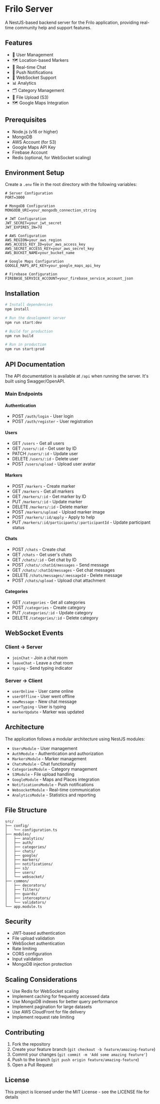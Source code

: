 <!-- @format -->

# Frilo Server

A NestJS-based backend server for the Frilo application, providing real-time community help and support features.

## Features

- 👥 User Management
- 🗺️ Location-based Markers
- 💬 Real-time Chat
- 📱 Push Notifications
- 🔄 WebSocket Support
- 📊 Analytics
- 🗂️ Category Management
- 📁 File Upload (S3)
- 🗺️ Google Maps Integration

## Prerequisites

- Node.js (v16 or higher)
- MongoDB
- AWS Account (for S3)
- Google Maps API Key
- Firebase Account
- Redis (optional, for WebSocket scaling)

## Environment Setup

Create a `.env` file in the root directory with the following variables:

```env
# Server Configuration
PORT=3000

# MongoDB Configuration
MONGODB_URI=your_mongodb_connection_string

# JWT Configuration
JWT_SECRET=your_jwt_secret
JWT_EXPIRES_IN=7d

# AWS Configuration
AWS_REGION=your_aws_region
AWS_ACCESS_KEY_ID=your_aws_access_key
AWS_SECRET_ACCESS_KEY=your_aws_secret_key
AWS_BUCKET_NAME=your_bucket_name

# Google Maps Configuration
GOOGLE_MAPS_API_KEY=your_google_maps_api_key

# Firebase Configuration
FIREBASE_SERVICE_ACCOUNT=your_firebase_service_account_json
```

## Installation

```bash
# Install dependencies
npm install

# Run the development server
npm run start:dev

# Build for production
npm run build

# Run in production
npm run start:prod
```

## API Documentation

The API documentation is available at `/api` when running the server. It's built using Swagger/OpenAPI.

### Main Endpoints

#### Authentication

- POST `/auth/login` - User login
- POST `/auth/register` - User registration

#### Users

- GET `/users` - Get all users
- GET `/users/:id` - Get user by ID
- PATCH `/users/:id` - Update user
- DELETE `/users/:id` - Delete user
- POST `/users/upload` - Upload user avatar

#### Markers

- POST `/markers` - Create marker
- GET `/markers` - Get all markers
- GET `/markers/:id` - Get marker by ID
- PUT `/markers/:id` - Update marker
- DELETE `/markers/:id` - Delete marker
- POST `/markers/upload` - Upload marker image
- POST `/markers/:id/apply` - Apply to help
- PUT `/markers/:id/participants/:participantId` - Update participant status

#### Chats

- POST `/chats` - Create chat
- GET `/chats` - Get user's chats
- GET `/chats/:id` - Get chat by ID
- POST `/chats/:chatId/messages` - Send message
- GET `/chats/:chatId/messages` - Get chat messages
- DELETE `/chats/messages/:messageId` - Delete message
- POST `/chats/upload` - Upload chat attachment

#### Categories

- GET `/categories` - Get all categories
- POST `/categories` - Create category
- PUT `/categories/:id` - Update category
- DELETE `/categories/:id` - Delete category

## WebSocket Events

### Client -> Server

- `joinChat` - Join a chat room
- `leaveChat` - Leave a chat room
- `typing` - Send typing indicator

### Server -> Client

- `userOnline` - User came online
- `userOffline` - User went offline
- `newMessage` - New chat message
- `userTyping` - User is typing
- `markerUpdate` - Marker was updated

## Architecture

The application follows a modular architecture using NestJS modules:

- `UsersModule` - User management
- `AuthModule` - Authentication and authorization
- `MarkersModule` - Marker management
- `ChatsModule` - Chat functionality
- `CategoriesModule` - Category management
- `S3Module` - File upload handling
- `GoogleModule` - Maps and Places integration
- `NotificationsModule` - Push notifications
- `WebsocketModule` - Real-time communication
- `AnalyticsModule` - Statistics and reporting

## File Structure

```
src/
├── config/
│   └── configuration.ts
├── modules/
│   ├── analytics/
│   ├── auth/
│   ├── categories/
│   ├── chats/
│   ├── google/
│   ├── markers/
│   ├── notifications/
│   ├── s3/
│   ├── users/
│   └── websocket/
├── common/
│   ├── decorators/
│   ├── filters/
│   ├── guards/
│   ├── interceptors/
│   └── validators/
└── app.module.ts
```

## Security

- JWT-based authentication
- File upload validation
- WebSocket authentication
- Rate limiting
- CORS configuration
- Input validation
- MongoDB injection protection

## Scaling Considerations

- Use Redis for WebSocket scaling
- Implement caching for frequently accessed data
- Use MongoDB indexes for better query performance
- Implement pagination for large datasets
- Use AWS CloudFront for file delivery
- Implement request rate limiting

## Contributing

1. Fork the repository
2. Create your feature branch (`git checkout -b feature/amazing-feature`)
3. Commit your changes (`git commit -m 'Add some amazing feature'`)
4. Push to the branch (`git push origin feature/amazing-feature`)
5. Open a Pull Request

## License

This project is licensed under the MIT License - see the LICENSE file for details
